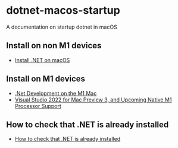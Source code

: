 # dotnet-macos-startup

A documentation on startup dotnet in macOS

## Install on non M1 devices 
- [Install .NET on macOS](https://learn.microsoft.com/en-us/dotnet/core/install/macos)

## Install on M1 devices
- [.Net Development on the M1 Mac](https://maartenmerken.medium.com/net-development-on-the-m1-mac-48d720a5a843)
- [Visual Studio 2022 for Mac Preview 3, and Upcoming Native M1 Processor Support](https://devblogs.microsoft.com/visualstudio/visual-studio-2022-for-mac-preview-3-and-upcoming-native-m1-processor-support/)

## How to check that .NET is already installed
- [How to check that .NET is already installed](https://learn.microsoft.com/en-us/dotnet/core/install/how-to-detect-installed-versions?pivots=os-macos)
